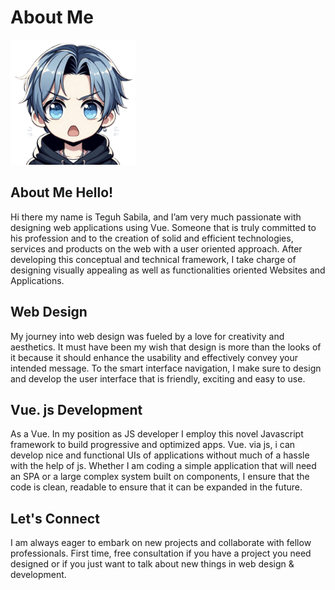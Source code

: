 # About Me

<div class="custom-layout">

<img width="200" src="/me.jpg">

## About Me Hello!
Hi there my name is Teguh Sabila, and I’am very much passionate with designing web applications using Vue. Someone that is truly committed to his profession and to the creation of solid and efficient technologies, services and products on the web with a user oriented approach. After developing this conceptual and technical framework, I take charge of designing visually appealing as well as functionalities oriented Websites and Applications.

## Web Design 
My journey into web design was fueled by a love for creativity and aesthetics. It must have been my wish that design is more than the looks of it because it should enhance the usability and effectively convey your intended message. To the smart interface navigation, I make sure to design and develop the user interface that is friendly, exciting and easy to use. 


## Vue. js Development
As a Vue. In my position as JS developer I employ this novel Javascript framework to build progressive and optimized apps. Vue. via js, i can develop nice and functional UIs of applications without much of a hassle with the help of js. Whether I am coding a simple application that will need an SPA or a large complex system built on components, I ensure that the code is clean, readable to ensure that it can be expanded in the future.

## Let's Connect
I am always eager to embark on new projects and collaborate with fellow professionals. First time, free consultation if you have a project you need designed or if you just want to talk about new things in web design & development.
</div>